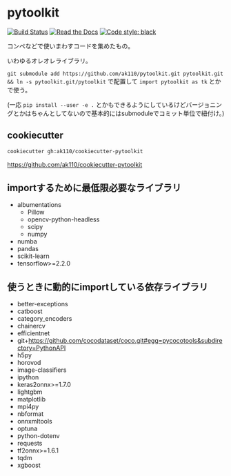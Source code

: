 # pytoolkit

[![Build Status](https://travis-ci.org/ak110/pytoolkit.svg?branch=master)](https://travis-ci.org/ak110/pytoolkit)
[![Read the Docs](https://readthedocs.org/projects/ak110-pytoolkit/badge/?version=latest)](https://ak110-pytoolkit.readthedocs.io/ja/latest/?badge=latest)
[![Code style: black](https://img.shields.io/badge/code%20style-black-000000.svg)](https://github.com/psf/black)

コンペなどで使いまわすコードを集めたもの。

いわゆるオレオレライブラリ。

`git submodule add https://github.com/ak110/pytoolkit.git pytoolkit.git && ln -s pytoolkit.git/pytoolkit` で配置して `import pytoolkit as tk` とかで使う。

(一応 `pip install --user -e .` とかもできるようにしているけどバージョニングとかはちゃんとしてないので基本的にはsubmoduleでコミット単位で紐付け。)

## cookiecutter

```bash
cookiecutter gh:ak110/cookiecutter-pytoolkit
```

<https://github.com/ak110/cookiecutter-pytoolkit>

## importするために最低限必要なライブラリ

- albumentations
  - Pillow
  - opencv-python-headless
  - scipy
  - numpy
- numba
- pandas
- scikit-learn
- tensorflow>=2.2.0

## 使うときに動的にimportしている依存ライブラリ

- better-exceptions
- catboost
- category_encoders
- chainercv
- efficientnet
- git+https://github.com/cocodataset/coco.git#egg=pycocotools&subdirectory=PythonAPI
- h5py
- horovod
- image-classifiers
- ipython
- keras2onnx>=1.7.0
- lightgbm
- matplotlib
- mpi4py
- nbformat
- onnxmltools
- optuna
- python-dotenv
- requests
- tf2onnx>=1.6.1
- tqdm
- xgboost

